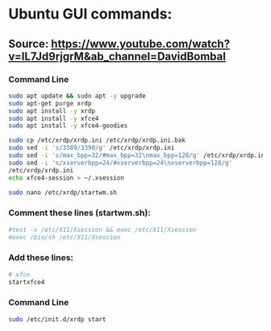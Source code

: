 # Ubuntu GUI commands:

## Source: https://www.youtube.com/watch?v=IL7Jd9rjgrM&ab_channel=DavidBombal

### Command Line
```sh
sudo apt update && sudo apt -y upgrade
sudo apt-get purge xrdp
sudo apt install -y xrdp
sudo apt install -y xfce4
sudo apt install -y xfce4-goodies

sudo cp /etc/xrdp/xrdp.ini /etc/xrdp/xrdp.ini.bak
sudo sed -i 's/3389/3390/g' /etc/xrdp/xrdp.ini
sudo sed -i 's/max_bpp=32/#max_bpp=32\nmax_bpp=128/g' /etc/xrdp/xrdp.ini
sudo sed -i 's/xserverbpp=24/#xserverbpp=24\nxserverbpp=128/g'
/etc/xrdp/xrdp.ini
echo xfce4-session > ~/.xsession

sudo nano /etc/xrdp/startwm.sh
```
### Comment these lines (startwm.sh):
```sh
#test -x /etc/X11/Xsession && exec /etc/X11/Xsession
#exec /bin/sh /etc/X11/Xsession
```
### Add these lines:
```sh
# xfce
startxfce4
```

### Command Line
```sh
sudo /etc/init.d/xrdp start
```
